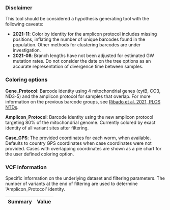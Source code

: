### Disclaimer

This tool should be considered a hypothesis generating tool with the following caveats:
* **2021-11**: Color by identity for the amplicon protocol includes missing positions, inflating the number of unique barcodes found in the population. Other methods for clustering barcodes are under investigation.  
* **2021-08**: Branch lengths have not been adjusted for estimated GW mutation rates. Do not consider the date on the tree options as an accurate representation of divergence time between samples.


### Coloring options

**Gene_Protocol**: Barcode identity using 4 mitochondrial genes (cytB, CO3, ND3-5) and the amplicon protocol for samples that overlap. For more information on the previous barcode groups, see [Ribado et al. 2021, PLOS NTDs](https://journals.plos.org/plosntds/article?id=10.1371/journal.pntd.0009609).

**Amplicon_Protocol**: Barcode identity using the new amplicon protocol targeting 80% of the mitochondrial genome. Currently colored by exact identity of all variant sites after filtering.

**Case_GPS**: The provided coordinates for each worm, when available. Defaults to country GPS coordinates when case coordinates were not provided. Cases with overlapping coordinates are shown as a pie chart for the user defined coloring option. 


### VCF Information

Specific information on the underlying dataset and filtering parameters. The number of variants at the end of filtering are used to determine 'Amplicon_Protocol' identity. 

Summary|Value
-----|-----
